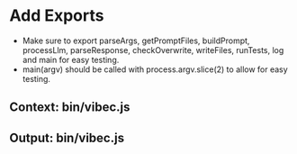 # Add Exports

- Make sure to export parseArgs, getPromptFiles, buildPrompt, processLlm, parseResponse, checkOverwrite, writeFiles, runTests, log and main for easy testing.
- main(argv) should be called with process.argv.slice(2) to allow for easy testing.

## Context: bin/vibec.js
## Output: bin/vibec.js